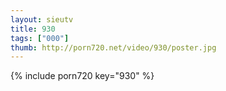 ```yaml
--- 
layout: sieutv
title: 930
tags: ["000"]
thumb: http://porn720.net/video/930/poster.jpg
---
```

{% include porn720 key="930" %} 
